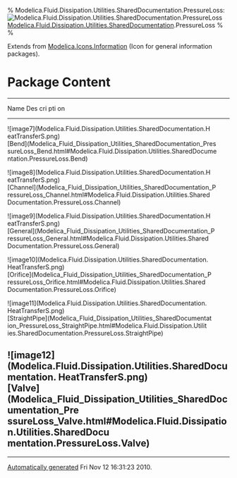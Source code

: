 % Modelica.Fluid.Dissipation.Utilities.SharedDocumentation.PressureLoss:
  ![Modelica.Fluid.Dissipation.Utilities.SharedDocumentation.PressureLoss](Modelica.Fluid.Dissipation.Utilities.SharedDocumentationI.png)
  [Modelica.Fluid.Dissipation.Utilities.SharedDocumentation](Modelica_Fluid_Dissipation_Utilities_SharedDocumentation.html#Modelica.Fluid.Dissipation.Utilities.SharedDocumentation).PressureLoss
% 
% 

Extends from
[Modelica.Icons.Information](Modelica_Icons.html#Modelica.Icons.Information)
(Icon for general information packages).

Package Content
===============

  ------------------------------------------------------------------------
  Name                                                                 Des
                                                                       cri
                                                                       pti
                                                                       on
  -------------------------------------------------------------------- ---
  ![image7](Modelica.Fluid.Dissipation.Utilities.SharedDocumentation.H 
  eatTransferS.png)                                                    
  [Bend](Modelica_Fluid_Dissipation_Utilities_SharedDocumentation_Pres 
  sureLoss_Bend.html#Modelica.Fluid.Dissipation.Utilities.SharedDocume 
  ntation.PressureLoss.Bend)                                           

  ![image8](Modelica.Fluid.Dissipation.Utilities.SharedDocumentation.H 
  eatTransferS.png)                                                    
  [Channel](Modelica_Fluid_Dissipation_Utilities_SharedDocumentation_P 
  ressureLoss_Channel.html#Modelica.Fluid.Dissipation.Utilities.Shared 
  Documentation.PressureLoss.Channel)                                  

  ![image9](Modelica.Fluid.Dissipation.Utilities.SharedDocumentation.H 
  eatTransferS.png)                                                    
  [General](Modelica_Fluid_Dissipation_Utilities_SharedDocumentation_P 
  ressureLoss_General.html#Modelica.Fluid.Dissipation.Utilities.Shared 
  Documentation.PressureLoss.General)                                  

  ![image10](Modelica.Fluid.Dissipation.Utilities.SharedDocumentation. 
  HeatTransferS.png)                                                   
  [Orifice](Modelica_Fluid_Dissipation_Utilities_SharedDocumentation_P 
  ressureLoss_Orifice.html#Modelica.Fluid.Dissipation.Utilities.Shared 
  Documentation.PressureLoss.Orifice)                                  

  ![image11](Modelica.Fluid.Dissipation.Utilities.SharedDocumentation. 
  HeatTransferS.png)                                                   
  [StraightPipe](Modelica_Fluid_Dissipation_Utilities_SharedDocumentat 
  ion_PressureLoss_StraightPipe.html#Modelica.Fluid.Dissipation.Utilit 
  ies.SharedDocumentation.PressureLoss.StraightPipe)                   

  ![image12](Modelica.Fluid.Dissipation.Utilities.SharedDocumentation. 
  HeatTransferS.png)                                                   
  [Valve](Modelica_Fluid_Dissipation_Utilities_SharedDocumentation_Pre 
  ssureLoss_Valve.html#Modelica.Fluid.Dissipation.Utilities.SharedDocu 
  mentation.PressureLoss.Valve)                                        
  ------------------------------------------------------------------------

* * * * *

[Automatically generated](http://www.3ds.com/) Fri Nov 12 16:31:23 2010.
